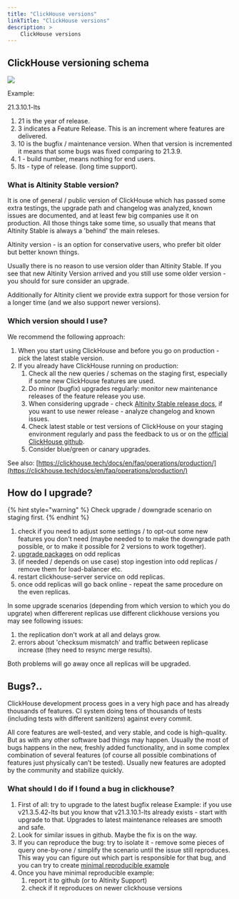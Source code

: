```yaml
---
title: "ClickHouse versions"
linkTitle: "ClickHouse versions"
description: >
    ClickHouse versions
---
```


## ClickHouse versioning schema

![](../.gitbook/assets/illyustraciya_bez_nazvaniya.png)

Example: 

21.3.10.1-lts

1. 21 is the year of release.
2. 3 indicates a Feature Release. This is an increment where features are delivered.
3. 10 is the bugfix / maintenance version. When that version is incremented it means that some bugs was fixed comparing to 21.3.9. 
4. 1 - build number, means nothing for end users.
5. lts - type of release. \(long time support\).

### What is Altinity Stable version?

It is one of general / public version of ClickHouse which has passed some extra testings, the upgrade path and changelog was analyzed, known issues are documented, and at least few big companies use it on production. All those things take some time, so usually that means that Altinity Stable is always a  'behind' the main releses.

Altinity version - is an option for conservative users, who prefer bit older but better known things.

Usually there is no reason to use version older than Altinity Stable. If you see that new Altinity Version arrived and you still use some older version - you should for sure consider an upgrade. 

Additionally for Altinity client we provide extra support for those version for a longer time \(and we also support newer versions\).

### Which version should I use?

We recommend the following approach:

1. When you start using ClickHouse and before you go on production - pick the latest stable version.
2. If you already have ClickHouse running on production:
   1. Check all the new queries / schemas on the staging first, especially if some new ClickHouse features are used.
   2. Do minor \(bugfix\) upgrades regularly: monitor new maintenance releases of the feature release you use. 
   3. When considering upgrade - check [Altinity Stable release docs](https://docs.altinity.com/altinitystablerelease/), if you want to use newer release -  analyze changelog and known issues. 
   4. Check latest stable or test versions of ClickHouse on your staging environment regularly and pass the feedback to us or on the [official ClickHouse github](https://github.com/ClickHouse/ClickHouse).
   5. Consider blue/green or canary upgrades. 

See also: [https://clickhouse.tech/docs/en/faq/operations/production/](https://clickhouse.tech/docs/en/faq/operations/production/) 

## How do I upgrade?

{% hint style="warning" %}
Check upgrade / downgrade scenario on staging first.
{% endhint %}

1. check if you need to adjust some settings / to opt-out some new features you don't need \(maybe needed to to make the downgrade path possible, or to make it possible for 2 versions to work together\).
2. [upgrade packages](https://docs.altinity.com/altinitystablerelease/stablequickstartguide/) on odd replicas
3. \(if needed / depends on use case\) stop ingestion into odd replicas / remove them for load-balancer etc.
4. restart clickhouse-server service on odd replicas.
5. once odd replicas will go back online - repeat the same procedure on the even replicas.

In some upgrade scenarios \(depending from which version to which you do upgrate\) when differerent replicas use different clickhouse versions you may see following issues:

1. the replication don't work at all and delays grow.
2. errors about 'checksum mismatch'  and traffic between replicase increase \(they need to resync merge results\).

Both problems will go away once all replicas will be upgraded. 

## Bugs?.. 

ClickHouse development process goes in a very high pace and has already thousands of features. CI system doing tens of thousands of tests \(including tests with different sanitizers\) against every commit. 

All core features are well-tested, and very stable, and code is high-quality. But as with any other software bad things may happen. Usually the most of bugs happens in the new, freshly added functionality, and in some complex combination of several features \(of course all possible combinations of features just physically can’t be tested\). Usually new features are adopted by the community and stabilize quickly.

### What should I do if I found a bug in clickhouse? 

1. First of all: try to upgrade to the latest bugfix release  Example: if you use v21.3.5.42-lts but you know that v21.3.10.1-lts already exists - start with upgrade to that. Upgrades to latest maintenance releases are smooth and safe. 
2. Look for similar issues in github. Maybe the fix is on the way.
3. If you can reproduce the bug: try to isolate it - remove some pieces of query one-by-one / simplify the scenario until the issue still reproduces. This way you can figure out which part is responsible for that bug, and you can try to create [minimal reproducible example](https://stackoverflow.com/help/minimal-reproducible-example) 
4. Once you have minimal reproducible example: 
   1. report it to github \(or to Altinity Support\)
   2. check if it reproduces on newer clickhouse versions







